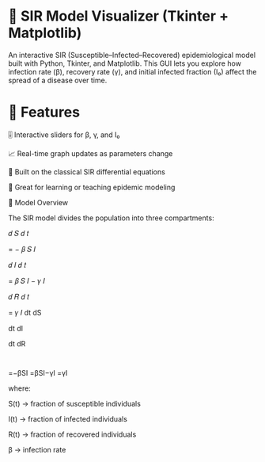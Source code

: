 # 🧬 SIR Model Visualizer (Tkinter + Matplotlib)

An interactive SIR (Susceptible–Infected–Recovered) epidemiological model built with Python, Tkinter, and Matplotlib.
This GUI lets you explore how infection rate (β), recovery rate (γ), and initial infected fraction (I₀) affect the spread of a disease over time.

# 📸 Features

🎚 Interactive sliders for β, γ, and I₀

📈 Real-time graph updates as parameters change

🧮 Built on the classical SIR differential equations

🧠 Great for learning or teaching epidemic modeling

🧠 Model Overview

The SIR model divides the population into three compartments:

𝑑
𝑆
𝑑
𝑡
	
=
−
𝛽
𝑆
𝐼


𝑑
𝐼
𝑑
𝑡
	
=
𝛽
𝑆
𝐼
−
𝛾
𝐼


𝑑
𝑅
𝑑
𝑡
	
=
𝛾
𝐼
dt
dS
	​

dt
dI
	​

dt
dR
	​

	​

=−βSI
=βSI−γI
=γI
	​


where:

S(t) → fraction of susceptible individuals

I(t) → fraction of infected individuals

R(t) → fraction of recovered individuals

β → infection rate
